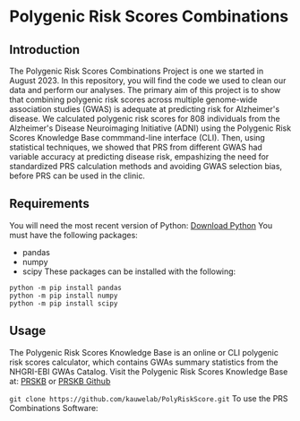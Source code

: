 # Polygenic Risk Scores Combinations

## Introduction
The Polygenic Risk Scores Combinations Project is one we started in August 2023. In this repository, you will find the code we used to clean our data and perform our analyses. The primary aim of this project is to show that combining polygenic risk scores across multiple genome-wide association studies (GWAS) is adequate at predicting risk for Alzheimer's disease.
We calculated polygenic risk scores for 808 individuals from the Alzheimer's Disease Neuroimaging Initiative (ADNI) using the Polygenic Risk Scores Knowledge Base commmand-line interface (CLI). Then, using statistical techniques, we showed that PRS from different GWAS had variable accuracy at predicting disease risk, empashizing the need for standardized PRS calculation methods and avoiding GWAS selection bias, before PRS can be used in the clinic.

## Requirements
You will need the most recent version of Python: [Download Python](https://www.python.org/downloads/)
You must have the following packages:
- pandas
- numpy
- scipy
These packages can be installed with the following:
```
python -m pip install pandas
python -m pip install numpy
python -m pip install scipy
```
## Usage
The Polygenic Risk Scores Knowledge Base is an online or CLI polygenic risk scores calculator, which contains GWAs summary statistics from the NHGRI-EBI GWAs Catalog.
Visit the Polygenic Risk Scores Knowledge Base at: [PRSKB](https://prs.byu.edu/) or [PRSKB Github](https://github.com/kauwelab/PolyRiskScore.git)

``` git clone https://github.com/kauwelab/PolyRiskScore.git ```
To use the PRS Combinations Software:
``` git clone https://github.com/

